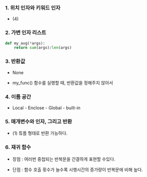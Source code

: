 ### 1. 위치 인자와 키워드 인자

- (4)

### 2. 가변 인자 리스트

```python
def my_avg(*args):
    return sum(args)/len(args)
```

### 3. 반환값

- None

- my_func() 함수를 실행할 때, 반환값을 정해주지 않아서

### 4. 이름 공간

- Local - Enclose - Global - built-in

### 5. 매개변수와 인자, 그리고 반환

- (1) 튜플 형태로 반환 가능하다.

### 6. 재귀 함수

- 장점 : 여러번 중첩되는 반복문을 간결하게 표현할 수있다.

- 단점 : 함수 호출 횟수가 늘수록 시행시간의 증가량이 반복문에 비해 높다.


